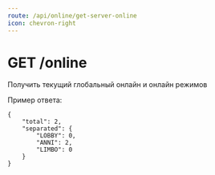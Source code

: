 ```yaml
---
route: /api/online/get-server-online
icon: chevron-right
---
```


# GET /online
Получить текущий глобальный онлайн 
и онлайн режимов

Пример ответа:
```
{
    "total": 2,
    "separated": {
        "LOBBY": 0,
        "ANNI": 2,
        "LIMBO": 0
    }
}
```

